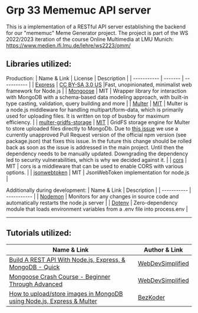 # Grp 33 Mememuc API server
This is a implementation of a RESTful API server establishing the backend for our "mememuc" Meme Generator project.
The project is part of the WS 2022/2023 iteration of the course Online Multimedia at LMU Munich: https://www.medien.ifi.lmu.de/lehre/ws2223/omm/

## Libraries utilized:
Production:
| Name & Link | License | Description |
| ----------- | ------- | ----------- |
| [Express](https://expressjs.com/) | [CC BY-SA 3.0 US](https://creativecommons.org/licenses/by-sa/3.0/us/) |Fast, unopinionated, minimalist web framework for Node.js |
| [Mongoose](https://mongoosejs.com/) | MIT | Wrapper library for interaction with MongoDB with a schema-based data modeling approach, with built-in type casting, validation, query building and more | 
| [Multer](https://github.com/expressjs/multer) | [MIT](https://github.com/expressjs/multer/blob/master/LICENSE) | Multer is a node.js middleware for handling multipart/form-data, which is primarily used for uploading files. It is written on top of busboy for maximum efficiency. |
| [multer-gridfs-storage](https://github.com/devconcept/multer-gridfs-storage) | [MIT](https://github.com/devconcept/multer-gridfs-storage/blob/master/LICENSE) | GridFS storage engine for Multer to store uploaded files directly to MongoDb. Due to [this issue](https://github.com/devconcept/multer-gridfs-storage/issues/490) we use a currently unapproved Pull Request version of the official npm version (see package.json) that fixes this issue. In the future this change should be rolled back as soon as the issue is addressed in the main project. Until then the dependency needs to be manually updated. Downgrading the dependency led to security vulnerabilities, which is why we decided against it. |
| [cors](https://www.npmjs.com/package/cors) | MIT | cors is a middleware that can be used to enable CORS with various options. |
| [jsonwebtoken](https://www.npmjs.com/package/jsonwebtoken) | MIT | JsonWebToken implementation for node.js |

Additionally during development:
| Name & Link | Description |
| ----------- | ----------- |
| [Nodemon](https://nodemon.io/) | Monitors for any changes in source code and automatically restarts the node.js server |
| [Dotenv](https://github.com/motdotla/dotenv) | Zero-dependency module that loads environment variables from a .env file into process.env |

---

## Tutorials utilized:

| Name & Link | Author & Link |
| ----------- | ------------- |
| [Build A REST API With Node.js, Express, & MongoDB - Quick](https://www.youtube.com/watch?v=fgTGADljAeg) | [WebDevSimplified](https://www.youtube.com/@WebDevSimplified) |
| [Mongoose Crash Course - Beginner Through Advanced](https://www.youtube.com/watch?v=DZBGEVgL2eE) | [WebDevSimplified](https://www.youtube.com/@WebDevSimplified) |
| [How to upload/store images in MongoDB using Node.js, Express & Multer](https://www.bezkoder.com/node-js-upload-store-images-mongodb/) | [BezKoder](https://www.bezkoder.com/about/) |
